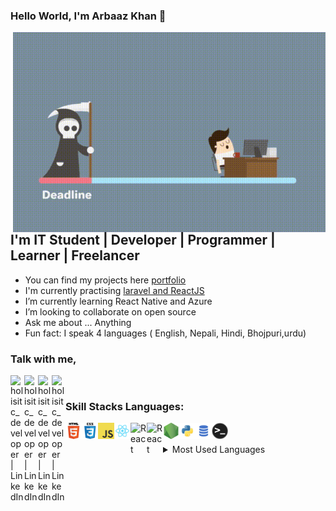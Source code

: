
### Hello World, I'm Arbaaz Khan  👋
 <img align="right" alt="GIF" src="https://github.com/inzayn99/inzayn99/blob/main/github-bot.gif" width="500" height="320" />



## I'm  IT Student | Developer | Programmer | Learner | Freelancer
- You can find my projects here [portfolio]
- I'm currently practising [laravel and ReactJS](https://github.com/inzayn99) <br>
- I’m currently learning React Native and Azure
- I’m looking to collaborate on open source
- Ask me about ... Anything
- Fun fact: I speak 4 languages ( English, Nepali, Hindi, Bhojpuri,urdu)


### Talk with me,
[<img align="left" alt="holisitc_developer | LinkedIn" width="22px" src="https://cdn.jsdelivr.net/npm/simple-icons@v3/icons/linkedin.svg" />][linkedin]

[<img align="left" alt="holisitc_developer | LinkedIn" width="22px" src="https://cdn.jsdelivr.net/npm/simple-icons@v3/icons/instagram.svg" />][instagram]

[<img align="left" alt="holisitc_developer | LinkedIn" width="22px" src="https://cdn.jsdelivr.net/npm/simple-icons@v3/icons/github.svg" />][portfolio]

[<img align="left" alt="holisitc_developer | LinkedIn" width="22px" src="https://cdn.jsdelivr.net/npm/simple-icons@v3/icons/gmail.svg" />][portfolio]







<br />

### Skill Stacks Languages:

[<img align="left" alt="HTML5" width="26px" src="https://raw.githubusercontent.com/github/explore/80688e429a7d4ef2fca1e82350fe8e3517d3494d/topics/html/html.png" />][linkedin]
[<img align="left" alt="CSS3" width="26px" src="https://raw.githubusercontent.com/github/explore/80688e429a7d4ef2fca1e82350fe8e3517d3494d/topics/css/css.png" />][linkedin]
[<img align="left" alt="JavaScript" width="26px" src="https://raw.githubusercontent.com/github/explore/80688e429a7d4ef2fca1e82350fe8e3517d3494d/topics/javascript/javascript.png" />][linkedin]
[<img align="left" alt="React" width="26px" src="https://raw.githubusercontent.com/github/explore/80688e429a7d4ef2fca1e82350fe8e3517d3494d/topics/react/react.png" />][linkedin]
[<img align="left" alt="React" width="26px" src="https://raw.githubusercontent.com/jmnote/z-icons/master/svg/bootstrap.svg
"/>][linkedin]

[<img align="left" alt="React" width="26px" src="https://cdn.jsdelivr.net/npm/simple-icons@v3/icons/laravel.svg" />][linkedin]
[<img align="left" alt="Node.js" width="26px" src="https://raw.githubusercontent.com/github/explore/80688e429a7d4ef2fca1e82350fe8e3517d3494d/topics/nodejs/nodejs.png" />][linkedin]
[<img align="left" alt="python" width="26px" src="https://raw.githubusercontent.com/github/explore/80688e429a7d4ef2fca1e82350fe8e3517d3494d/topics/python/python.png" />][linkedin]
[<img align="left" alt="SQL" width="26px" src="https://raw.githubusercontent.com/github/explore/80688e429a7d4ef2fca1e82350fe8e3517d3494d/topics/sql/sql.png" />][linkedin]
[<img align="left" alt="Terminal" width="26px" src="https://raw.githubusercontent.com/github/explore/80688e429a7d4ef2fca1e82350fe8e3517d3494d/topics/terminal/terminal.png" />][linkedin]

<br />
<br />

<details>
  <summary>Most Used Languages</summary>

<img align="left" alt="ZAYN's GitHub Top Languages" src="https://github-readme-stats.vercel.app/api/top-langs/?username=arsentieva" />

</details>

[website]: https://arbazkhan.com.np/
[instagram]: https://www.instagram.com/inzayn99/
[linkedin]: https://linkedin.com/in/arbaazkhan99/
[portfolio]: https://github.com/inzayn99/

